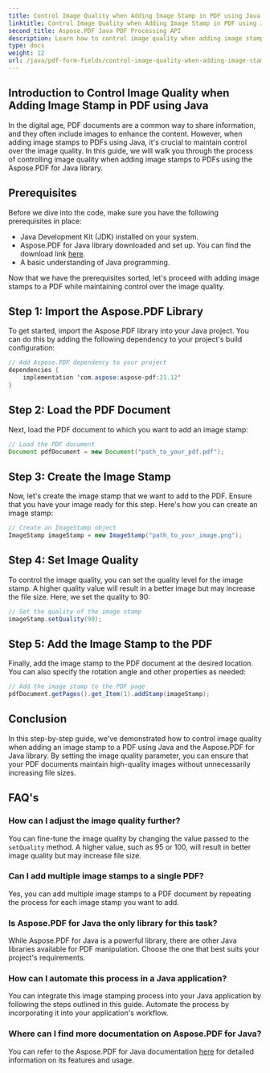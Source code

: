 ```yaml
---
title: Control Image Quality when Adding Image Stamp in PDF using Java
linktitle: Control Image Quality when Adding Image Stamp in PDF using Java
second_title: Aspose.PDF Java PDF Processing API
description: Learn how to control image quality when adding image stamps to PDFs using Java with step-by-step instructions.
type: docs
weight: 12
url: /java/pdf-form-fields/control-image-quality-when-adding-image-stamp-in-pdf-using-java/
---
```


## Introduction to Control Image Quality when Adding Image Stamp in PDF using Java

In the digital age, PDF documents are a common way to share information, and they often include images to enhance the content. However, when adding image stamps to PDFs using Java, it's crucial to maintain control over the image quality. In this guide, we will walk you through the process of controlling image quality when adding image stamps to PDFs using the Aspose.PDF for Java library.

## Prerequisites

Before we dive into the code, make sure you have the following prerequisites in place:

- Java Development Kit (JDK) installed on your system.
- Aspose.PDF for Java library downloaded and set up. You can find the download link [here](https://releases.aspose.com/pdf/java/).
- A basic understanding of Java programming.

Now that we have the prerequisites sorted, let's proceed with adding image stamps to a PDF while maintaining control over the image quality.

## Step 1: Import the Aspose.PDF Library

To get started, import the Aspose.PDF library into your Java project. You can do this by adding the following dependency to your project's build configuration:

```java
// Add Aspose.PDF dependency to your project
dependencies {
    implementation 'com.aspose:aspose-pdf:21.12'
}
```

## Step 2: Load the PDF Document

Next, load the PDF document to which you want to add an image stamp:

```java
// Load the PDF document
Document pdfDocument = new Document("path_to_your_pdf.pdf");
```

## Step 3: Create the Image Stamp

Now, let's create the image stamp that we want to add to the PDF. Ensure that you have your image ready for this step. Here's how you can create an image stamp:

```java
// Create an ImageStamp object
ImageStamp imageStamp = new ImageStamp("path_to_your_image.png");
```

## Step 4: Set Image Quality

To control the image quality, you can set the quality level for the image stamp. A higher quality value will result in a better image but may increase the file size. Here, we set the quality to 90:

```java
// Set the quality of the image stamp
imageStamp.setQuality(90);
```

## Step 5: Add the Image Stamp to the PDF

Finally, add the image stamp to the PDF document at the desired location. You can also specify the rotation angle and other properties as needed:

```java
// Add the image stamp to the PDF page
pdfDocument.getPages().get_Item(1).addStamp(imageStamp);
```

## Conclusion

In this step-by-step guide, we've demonstrated how to control image quality when adding an image stamp to a PDF using Java and the Aspose.PDF for Java library. By setting the image quality parameter, you can ensure that your PDF documents maintain high-quality images without unnecessarily increasing file sizes.

## FAQ's

### How can I adjust the image quality further?

You can fine-tune the image quality by changing the value passed to the `setQuality` method. A higher value, such as 95 or 100, will result in better image quality but may increase file size.

### Can I add multiple image stamps to a single PDF?

Yes, you can add multiple image stamps to a PDF document by repeating the process for each image stamp you want to add.

### Is Aspose.PDF for Java the only library for this task?

While Aspose.PDF for Java is a powerful library, there are other Java libraries available for PDF manipulation. Choose the one that best suits your project's requirements.

### How can I automate this process in a Java application?

You can integrate this image stamping process into your Java application by following the steps outlined in this guide. Automate the process by incorporating it into your application's workflow.

### Where can I find more documentation on Aspose.PDF for Java?

You can refer to the Aspose.PDF for Java documentation [here](https://reference.aspose.com/pdf/java/) for detailed information on its features and usage.
